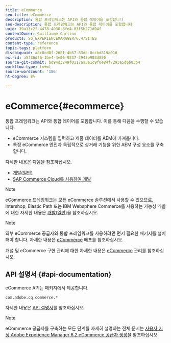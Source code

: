 ```yaml
---
title: eCommerce
seo-title: eCommerce
description: 통합 프레임워크는 API와 통합 레이어를 포함합니다
seo-description: 통합 프레임워크는 API와 통합 레이어를 포함합니다
uuid: 39a13c2f-4478-4030-8fe4-03f5b271d04f
contentOwner: Guillaume Carlino
products: SG_EXPERIENCEMANAGER/6.4/SITES
content-type: reference
topic-tags: platform
discoiquuid: a8c0cd0f-268f-4b37-83de-0ccbd819a016
exl-id: a5f36d26-1be4-4e06-9237-3943e903d850
source-git-commit: bd94d3949f0117aa3e1c9f0e84f7293a5d6b03b4
workflow-type: tm+mt
source-wordcount: '186'
ht-degree: 8%

---
```


# eCommerce{#ecommerce}

통합 프레임워크는 API와 통합 레이어를 포함합니다. 이를 통해 다음을 수행할 수 있습니다.

* eCommerce 시스템을 입력하고 제품 데이터를 AEM에 가져옵니다.
* 특정 eCommerce 엔진과 독립적으로 상거래 기능을 위한 AEM 구성 요소를 구축합니다.

자세한 내용은 다음을 참조하십시오.

* [개발(일반)](/help/sites-developing/generic.md)
* [SAP Commerce Cloud를 사용하여 개발](/help/sites-developing/sap-commerce-cloud.md)

>[!NOTE]
>
>eCommerce 프레임워크는 모든 eCommerce 솔루션에서 사용할 수 있으므로, Intershop, Elastic Path 또는 IBM Websphere Commerce를 사용하는 가능성 개발에 대한 자세한 내용은 [개발(일반)](/help/sites-developing/generic.md)을 참조하십시오.

>[!NOTE]
>
>외부 eCommerce 공급자와 통합 프레임워크를 사용하려면 먼저 필요한 패키지를 설치해야 합니다. 자세한 내용은 [eCommerce](/help/sites-deploying/ecommerce.md) 배포를 참조하십시오.
>
>개념 및 eCommerce 구현 관리에 대한 자세한 내용은 [eCommerce](/help/sites-administering/ecommerce.md) 관리를 참조하십시오.

## API 설명서 {#api-documentation}

eCommerce API는 패키지에서 제공합니다.

`com.adobe.cq.commerce.*`

자세한 내용은 [API 설명서](https://helpx.adobe.com/experience-manager/6-4/sites/developing/using/reference-materials/javadoc/index.html)를 참조하십시오.

>[!NOTE]
>
>eCommerce 공급자를 구축하는 모든 단계를 자세히 설명하는 전체 문서는 [사용자 지정 Adobe Experience Manager 6.2 eCommerce 공급자 생성](https://helpx.adobe.com/kr/experience-manager/using/ecommerce62.html)을 참조하십시오.
